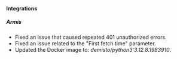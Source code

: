
#### Integrations

##### Armis

- Fixed an issue that caused repeated 401 unauthorized errors.
- Fixed an issue related to the "First fetch time" parameter.
- Updated the Docker image to: *demisto/python3:3.12.8.1983910*.
